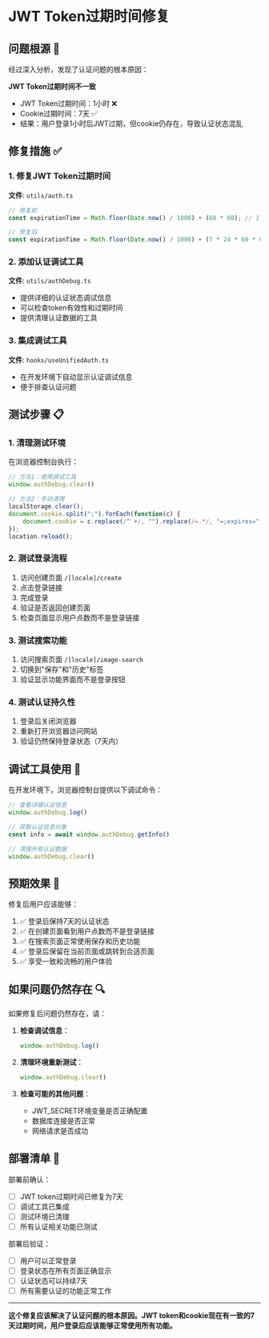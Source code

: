 # JWT Token过期时间修复

## 问题根源 🎯

经过深入分析，发现了认证问题的根本原因：

**JWT Token过期时间不一致**
- JWT Token过期时间：1小时 ❌
- Cookie过期时间：7天 ✅
- 结果：用户登录1小时后JWT过期，但cookie仍存在，导致认证状态混乱

## 修复措施 ✅

### 1. 修复JWT Token过期时间
**文件**: `utils/auth.ts`
```typescript
// 修复前
const expirationTime = Math.floor(Date.now() / 1000) + (60 * 60); // 1 hour

// 修复后
const expirationTime = Math.floor(Date.now() / 1000) + (7 * 24 * 60 * 60); // 7 days
```

### 2. 添加认证调试工具
**文件**: `utils/authDebug.ts`
- 提供详细的认证状态调试信息
- 可以检查token有效性和过期时间
- 提供清理认证数据的工具

### 3. 集成调试工具
**文件**: `hooks/useUnifiedAuth.ts`
- 在开发环境下自动显示认证调试信息
- 便于排查认证问题

## 测试步骤 📋

### 1. 清理测试环境
在浏览器控制台执行：
```javascript
// 方法1：使用调试工具
window.authDebug.clear()

// 方法2：手动清理
localStorage.clear();
document.cookie.split(";").forEach(function(c) { 
    document.cookie = c.replace(/^ +/, "").replace(/=.*/, "=;expires=" + new Date().toUTCString() + ";path=/"); 
});
location.reload();
```

### 2. 测试登录流程
1. 访问创建页面 `/[locale]/create`
2. 点击登录链接
3. 完成登录
4. 验证是否返回创建页面
5. 检查页面显示用户点数而不是登录链接

### 3. 测试搜索功能
1. 访问搜索页面 `/[locale]/image-search`
2. 切换到"保存"和"历史"标签
3. 验证显示功能界面而不是登录按钮

### 4. 测试认证持久性
1. 登录后关闭浏览器
2. 重新打开浏览器访问网站
3. 验证仍然保持登录状态（7天内）

## 调试工具使用 🔧

在开发环境下，浏览器控制台提供以下调试命令：

```javascript
// 查看详细认证信息
window.authDebug.log()

// 获取认证信息对象
const info = await window.authDebug.getInfo()

// 清理所有认证数据
window.authDebug.clear()
```

## 预期效果 🎉

修复后用户应该能够：
1. ✅ 登录后保持7天的认证状态
2. ✅ 在创建页面看到用户点数而不是登录链接
3. ✅ 在搜索页面正常使用保存和历史功能
4. ✅ 登录后保留在当前页面或跳转到合适页面
5. ✅ 享受一致和流畅的用户体验

## 如果问题仍然存在 🔍

如果修复后问题仍然存在，请：

1. **检查调试信息**：
   ```javascript
   window.authDebug.log()
   ```

2. **清理环境重新测试**：
   ```javascript
   window.authDebug.clear()
   ```

3. **检查可能的其他问题**：
   - JWT_SECRET环境变量是否正确配置
   - 数据库连接是否正常
   - 网络请求是否成功

## 部署清单 📝

部署前确认：
- [ ] JWT token过期时间已修复为7天
- [ ] 调试工具已集成
- [ ] 测试环境已清理
- [ ] 所有认证相关功能已测试

部署后验证：
- [ ] 用户可以正常登录
- [ ] 登录状态在所有页面正确显示
- [ ] 认证状态可以持续7天
- [ ] 所有需要认证的功能正常工作

---

**这个修复应该解决了认证问题的根本原因。JWT token和cookie现在有一致的7天过期时间，用户登录后应该能够正常使用所有功能。**